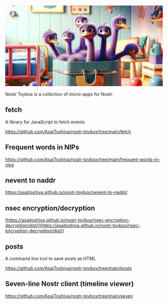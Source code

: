 ![](featured.jpg)

Nostr Toybox is a collection of micro-apps for Nostr.

## fetch

A library for JavaScript to fetch events

https://github.com/AsaiToshiya/nostr-toybox/tree/main/fetch

## Frequent words in NIPs

https://github.com/AsaiToshiya/nostr-toybox/tree/main/frequent-words-in-nips

## nevent to naddr

https://asaitoshiya.github.io/nostr-toybox/nevent-to-naddr/

## nsec encryption/decryption

[https://asaitoshiya.github.io/nostr-toybox/nsec-encryption-decryption/dist/](https://asaitoshiya.github.io/nostr-toybox/nsec-encryption-decryption/dist/)

## posts

A command line tool to save posts as HTML

https://github.com/AsaiToshiya/nostr-toybox/tree/main/posts

## Seven-line Nostr client (timeline viewer)

https://github.com/AsaiToshiya/nostr-toybox/tree/main/seven
